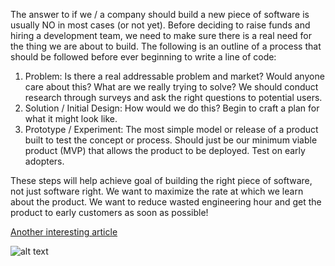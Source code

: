 The answer to if we / a company should build a new piece of software is usually NO in most cases (or not yet).  Before deciding to raise funds and hiring a development team, we need to make sure there is a real need for the thing we are about to build.  The following is an outline of a process that should be followed before ever beginning to write a line of code:

1.  Problem:  Is there a real addressable problem and market?  Would anyone care about this?  What are we really trying to solve?  We should conduct research through surveys and ask the right questions to potential users.  
2.  Solution / Initial Design:   How would we do this?  Begin to craft a plan for what it might look like.   
3.  Prototype / Experiment:  The most simple model or release of a product built to test the concept or process.  Should just be our minimum viable product (MVP) that allows the product to be deployed.  Test on early adopters.

These steps will help achieve goal of building the right piece of software, not just software right. We want to maximize the rate at which we learn about the product.  We want to reduce wasted engineering hour and get the product to early customers as soon as possible!

[Another interesting article](http://www.wired.com/2013/01/code-bugs-programming-why-we-need-specs/)

![alt text](https://sp.yimg.com/ib/th?id=HN.608029690117230142&pid=15.1&P=0 "This is a picture")
